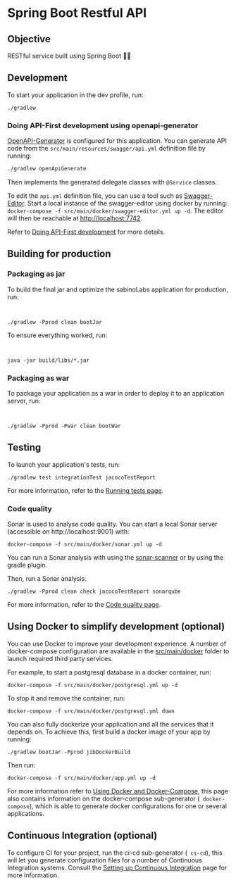 # Spring Boot Restful API

## Objective
RESTful service built using Spring Boot :beers::beers:

## Development

To start your application in the dev profile, run:

```
./gradlew
```


### Doing API-First development using openapi-generator

[OpenAPI-Generator]() is configured for this application. You can generate API code from the `src/main/resources/swagger/api.yml` definition file by running:

```bash
./gradlew openApiGenerate
```

Then implements the generated delegate classes with `@Service` classes.

To edit the `api.yml` definition file, you can use a tool such as [Swagger-Editor](). Start a local instance of the swagger-editor using docker by running: `docker-compose -f src/main/docker/swagger-editor.yml up -d`. The editor will then be reachable at [http://localhost:7742](http://localhost:7742).

Refer to [Doing API-First development][] for more details.

## Building for production

### Packaging as jar

To build the final jar and optimize the sabinoLabs application for production, run:

```


./gradlew -Pprod clean bootJar

```

To ensure everything worked, run:

```


java -jar build/libs/*.jar

```

### Packaging as war

To package your application as a war in order to deploy it to an application server, run:

```


./gradlew -Pprod -Pwar clean bootWar

```

## Testing

To launch your application's tests, run:

```
./gradlew test integrationTest jacocoTestReport
```

For more information, refer to the [Running tests page][].

### Code quality

Sonar is used to analyse code quality. You can start a local Sonar server (accessible on http://localhost:9001) with:

```
docker-compose -f src/main/docker/sonar.yml up -d
```

You can run a Sonar analysis with using the [sonar-scanner](https://docs.sonarqube.org/display/SCAN/Analyzing+with+SonarQube+Scanner) or by using the gradle plugin.

Then, run a Sonar analysis:

```
./gradlew -Pprod clean check jacocoTestReport sonarqube
```

For more information, refer to the [Code quality page][].

## Using Docker to simplify development (optional)

You can use Docker to improve your  development experience. A number of docker-compose configuration are available in the [src/main/docker](src/main/docker) folder to launch required third party services.

For example, to start a postgresql database in a docker container, run:

```
docker-compose -f src/main/docker/postgresql.yml up -d
```

To stop it and remove the container, run:

```
docker-compose -f src/main/docker/postgresql.yml down
```

You can also fully dockerize your application and all the services that it depends on.
To achieve this, first build a docker image of your app by running:

```
./gradlew bootJar -Pprod jibDockerBuild
```

Then run:

```
docker-compose -f src/main/docker/app.yml up -d
```

For more information refer to [Using Docker and Docker-Compose][], this page also contains information on the docker-compose sub-generator (` docker-compose`), which is able to generate docker configurations for one or several  applications.

## Continuous Integration (optional)

To configure CI for your project, run the ci-cd sub-generator (` ci-cd`), this will let you generate configuration files for a number of Continuous Integration systems. Consult the [Setting up Continuous Integration][] page for more information.

[ homepage and latest documentation]: https://www..tech
[ 6.10.1 archive]: https://www..tech/documentation-archive/v6.10.1
[doing microservices with ]: https://www..tech/documentation-archive/v6.10.1/microservices-architecture/
[using  in development]: https://www..tech/documentation-archive/v6.10.1/development/
[using docker and docker-compose]: https://www..tech/documentation-archive/v6.10.1/docker-compose
[using  in production]: https://www..tech/documentation-archive/v6.10.1/production/
[running tests page]: https://www..tech/documentation-archive/v6.10.1/running-tests/
[code quality page]: https://www..tech/documentation-archive/v6.10.1/code-quality/
[setting up continuous integration]: https://www..tech/documentation-archive/v6.10.1/setting-up-ci/
[openapi-generator]: https://openapi-generator.tech
[swagger-editor]: https://editor.swagger.io
[doing api-first development]: https://www..tech/documentation-archive/v6.10.1/doing-api-first-development/
